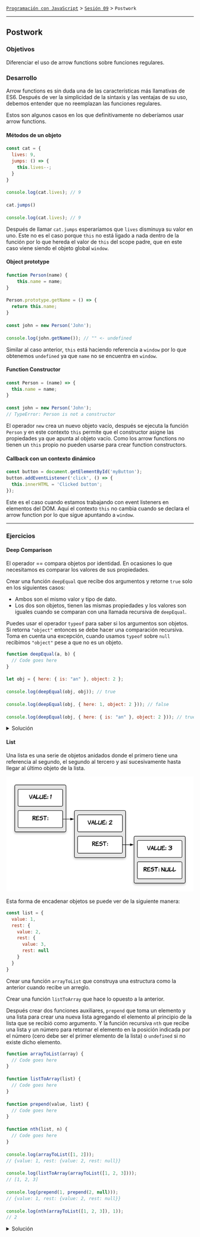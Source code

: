 [`Programación con JavaScript`](../../Readme.md) > [`Sesión 09`](../Readme.md) > `Postwork`

---

## Postwork

### Objetivos

Diferenciar el uso de arrow functions sobre funciones regulares.

### Desarrollo

Arrow functions es sin duda una de las características más llamativas de ES6. Después de ver la simplicidad de la
sintaxis y las ventajas de su uso, debemos entender que no reemplazan las funciones regulares.

Estos son algunos casos en los que definitivamente no deberíamos usar arrow functions.

#### Métodos de un objeto

```javascript
const cat = {
  lives: 9,
  jumps: () => {
    this.lives--;
  }
}

console.log(cat.lives); // 9

cat.jumps()

console.log(cat.lives); // 9
```

Después de llamar `cat.jumps` esperaríamos que `lives` disminuya su valor en uno. Este no es el caso porque `this` no
está ligado a nada dentro de la función por lo que hereda el valor de `this` del scope padre, que en este caso viene
siendo el objeto global `window`.

#### Object prototype

```javascript
function Person(name) {
	this.name = name;
}

Person.prototype.getName = () => {
  return this.name;
}

const john = new Person('John');

console.log(john.getName()); // "" <- undefined
```

Similar al caso anterior, `this` está haciendo referencia a `window` por lo que obtenemos `undefined` ya que `name` no
se encuentra en `window`.

#### Function Constructor

```javascript
const Person = (name) => {
  this.name = name; 
}

const john = new Person('John');
// TypeError: Person is not a constructor
```

El operador `new` crea un nuevo objeto vacío, después se ejecuta la función `Person` y en este contexto `this` permite
que el constructor asigne las propiedades ya que apunta al objeto vacío. Como los arrow functions no tienen un `this`
propio no pueden usarse para crear function constructors.

#### Callback con un contexto dinámico

```javascript
const button = document.getElementById('myButton');
button.addEventListener('click', () => {
  this.innerHTML = 'Clicked button';
});
```

Este es el caso cuando estamos trabajando con event listeners en elementos del DOM. Aquí el contexto `this` no cambia
cuando se declara el arrow function por lo que sigue apuntando a `window`.

---

### Ejercicios

#### Deep Comparison

El operador == compara objetos por identidad. En ocasiones lo que necesitamos es comparar los valores de sus
propiedades.

Crear una función `deepEqual` que recibe dos argumentos y retorne `true` solo en los siguientes casos:
- Ambos son el mismo valor y tipo de dato.
- Los dos son objetos, tienen las mismas propiedades y los valores son iguales cuando se comparan con una llamada
  recursiva de `deepEqual`.

Puedes usar el operador `typeof` para saber si los argumentos son objetos. Si retorna `"object"` entonces se debe hacer una
comparación recursiva. Toma en cuenta una excepción, cuando usamos `typeof` sobre `null` recibimos `"object"` pese a que
no es un objeto.

```javascript
function deepEqual(a, b) {
  // Code goes here
}

let obj = { here: { is: "an" }, object: 2 };

console.log(deepEqual(obj, obj)); // true

console.log(deepEqual(obj, { here: 1, object: 2 })); // false

console.log(deepEqual(obj, { here: { is: "an" }, object: 2 })); // true
```

<details>
  <summary>Solución</summary>

```javascript
function deepEqual(a, b) {
  if (a === b) return true;
  
  if (a == null || typeof a != "object" ||
      b == null || typeof b != "object") return false;

  let keysA = Object.keys(a), keysB = Object.keys(b);

  if (keysA.length !== keysB.length) return false;

  for (let key of keysA) {
    if (!keysB.includes(key) || !deepEqual(a[key], b[key])) return false;
  }

  return true;
}
```

</details>

#### List

Una lista es una serie de objetos anidados donde el primero tiene una referencia al segundo, el segundo al tercero y
así sucesivamente hasta llegar al último objeto de la lista.

![List](./assets/list.png)

Esta forma de encadenar objetos se puede ver de la siguiente manera:

```javascript
const list = {
  value: 1,
  rest: {
    value: 2,
    rest: {
      value: 3,
      rest: null
    } 
  }
}
```

Crear una función `arrayToList` que construya una estructura como la anterior cuando recibe un arreglo.

Crear una función `listToArray` que hace lo opuesto a la anterior.

Después crear dos funciones auxiliares, `prepend` que toma un elemento y una lista para crear una nueva lista agregando
el elemento al principio de la lista que se recibió como argumento. Y la función recursiva `nth` que recibe una lista y
un número para retornar el elemento en la posición indicada por el número (cero debe ser el primer elemento de la lista)
o `undefined` si no existe dicho elemento.

```javascript
function arrayToList(array) {
  // Code goes here
}

function listToArray(list) {
  // Code goes here
}

function prepend(value, list) {
  // Code goes here
}

function nth(list, n) {
  // Code goes here
}

console.log(arrayToList([1, 2]));
// {value: 1, rest: {value: 2, rest: null}}

console.log(listToArray(arrayToList([1, 2, 3])));
// [1, 2, 3]

console.log(prepend(1, prepend(2, null)));
// {value: 1, rest: {value: 2, rest: null}}

console.log(nth(arrayToList([1, 2, 3]), 1));
// 2
```

<details>
  <summary>Solución</summary>

```javascript
function arrayToList(array) {
  let list = null;
  
  for (let i = array.length - 1; i >= 0; i--) {
    list = { value: array[i], rest: list };
  }
  
  return list;
}

function listToArray(list) {
  let array = [];
  
  for (let node = list; node; node = node.rest) {
    array.push(node.value);
  }
  
  return array;
}

function prepend(value, list) {
  return { value, rest: list };
}

function nth(list, n) {
  if (!list) return undefined;
  else if (n === 0) return list.value;
  else return nth(list.rest, n - 1);
}
```

</details>
